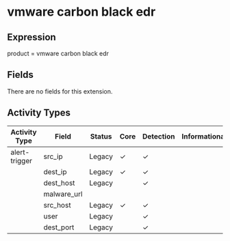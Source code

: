 vmware carbon black edr
=======================

Expression
----------

product = vmware carbon black edr

Fields
------

There are no fields for this extension.

Activity Types
--------------

| Activity Type | Field       | Status | Core     | Detection | Informational |
| ------------- | ----------- | ------ | -------- | --------- | ------------- |
| alert-trigger | src_ip      | Legacy | &#10003; | &#10003;  |               |
|               | dest_ip     | Legacy | &#10003; | &#10003;  |               |
|               | dest_host   | Legacy |          | &#10003;  |               |
|               | malware_url |        |          |           |               |
|               | src_host    | Legacy | &#10003; | &#10003;  |               |
|               | user        | Legacy |          | &#10003;  |               |
|               | dest_port   | Legacy |          | &#10003;  |               |

